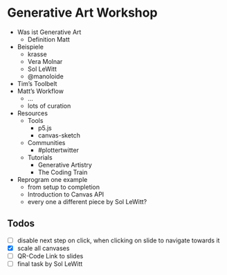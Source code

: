 # Generative Art Workshop

- Was ist Generative Art
    - Definition Matt
- Beispiele
    - krasse
    - Vera Molnar
    - Sol LeWitt
    - @manoloide
- Tim’s Toolbelt
- Matt’s Workflow
    - …
    - lots of curation
- Resources
    - Tools
        - p5.js
        - canvas-sketch
    - Communities
        - #plottertwitter
    - Tutorials
        - Generative Artistry
        - The Coding Train
- Reprogram one example
    - from setup to completion
    - Introduction to Canvas API
    - every one a different piece by Sol LeWitt?

## Todos
- [ ] disable next step on click, when clicking on slide to navigate towards it
- [x] scale all canvases
- [ ] QR-Code Link to slides
- [ ] final task by Sol LeWitt